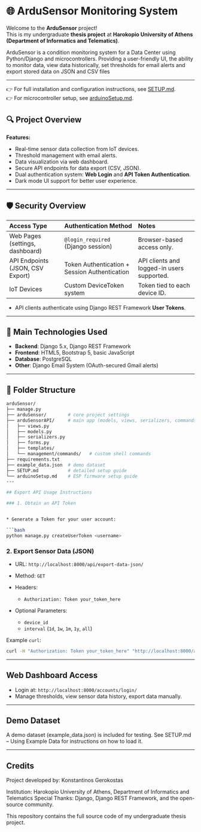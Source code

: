 # 🌐 ArduSensor Monitoring System

Welcome to the **ArduSensor** project!  
This is my undergraduate **thesis project** at **Harokopio University of Athens (Department of Informatics and Telematics)**.  

ArduSensor is a condition monitoring system for a Data Center using Python/Django and microcontrollers. Providing a user-friendly UI, the ability to monitor data, view data historically, set thresholds for email alerts and export stored data on JSON and CSV files

---

👉 For full installation and configuration instructions, see [SETUP.md](SETUP.md).  
👉 For microcontroller setup, see [arduinoSetup.md](arduinoSetup.md).  



## 🔍 Project Overview

**Features:**

* Real-time sensor data collection from IoT devices.
* Threshold management with email alerts.
* Data visualization via web dashboard.
* Secure API endpoints for data export (CSV, JSON).
* Dual authentication system: **Web Login** and **API Token Authentication**.
* Dark mode UI support for better user experience.

---

## 🛡️ Security Overview

| Access Type                      | Authentication Method                         | Notes                                      |
| :------------------------------- | :-------------------------------------------- | :----------------------------------------- |
| Web Pages (settings, dashboard)  | `@login_required` (Django session)            | Browser-based access only.                 |
| API Endpoints (JSON, CSV Export) | Token Authentication + Session Authentication | API clients and logged-in users supported. |
| IoT Devices                      | Custom DeviceToken system                     | Token tied to each device ID.              |
  
* API clients authenticate using Django REST Framework **User Tokens**.

---

## 🔢 Main Technologies Used

* **Backend**: Django 5.x, Django REST Framework
* **Frontend**: HTML5, Bootstrap 5, basic JavaScript
* **Database**: PostgreSQL
* **Other**: Django Email System (OAuth-secured Gmail alerts)

---

## 📂 Folder Structure

```bash
arduSensor/
├── manage.py
├── arduSensor/        # core project settings
├── arduSensorAPI/     # main app (models, views, serializers, commands)
│   ├── views.py
│   ├── models.py
│   ├── serializers.py
│   ├── forms.py
│   ├── templates/
│   └── management/commands/   # custom shell commands
├── requirements.txt
├── example_data.json  # demo dataset
├── SETUP.md           # detailed setup guide
└── arduinoSetup.md    # ESP firmware setup guide
---

## Export API Usage Instructions

### 1. Obtain an API Token


* Generate a Token for your user account:

```bash
python manage.py createUserToken <username>
```

### 2. Export Sensor Data (JSON)

* URL: `http://localhost:8000/api/export-data-json/`
* Method: `GET`
* Headers:

  * `Authorization: Token your_token_here`
* Optional Parameters:

  * `device_id`
  * `interval` (`1d`, `1w`, `1m`, `1y`, `all`)

Example `curl`:

```bash
curl -H "Authorization: Token your_token_here" "http://localhost:8000/api/export-data-json/?device_id=sensor01&interval=1w"
```

---

## Web Dashboard Access

* Login at: `http://localhost:8000/accounts/login/`
* Manage thresholds, view sensor data history, export data manually.

---

## Demo Dataset

A demo dataset (example_data.json) is included for testing.
See SETUP.md – Using Example Data
 for instructions on how to load it.
 
---

## Credits

Project developed by: Konstantinos Gerokostas

Institution: Harokopio University of Athens, Department of Informatics and Telematics
Special Thanks: Django, Django REST Framework, and the open-source community.

This repository contains the full source code of my undergraduate thesis project.
